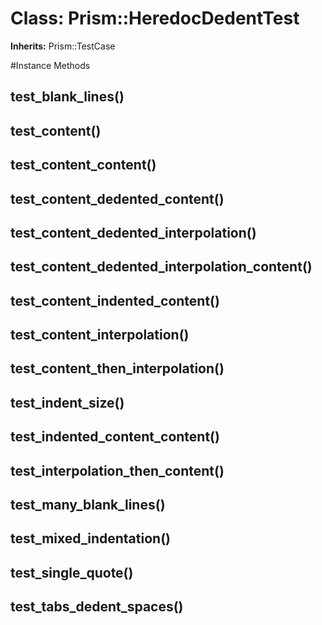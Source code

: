 # Class: Prism::HeredocDedentTest
**Inherits:** Prism::TestCase
    




#Instance Methods
## test_blank_lines() [](#method-i-test_blank_lines)

## test_content() [](#method-i-test_content)

## test_content_content() [](#method-i-test_content_content)

## test_content_dedented_content() [](#method-i-test_content_dedented_content)

## test_content_dedented_interpolation() [](#method-i-test_content_dedented_interpolation)

## test_content_dedented_interpolation_content() [](#method-i-test_content_dedented_interpolation_content)

## test_content_indented_content() [](#method-i-test_content_indented_content)

## test_content_interpolation() [](#method-i-test_content_interpolation)

## test_content_then_interpolation() [](#method-i-test_content_then_interpolation)

## test_indent_size() [](#method-i-test_indent_size)

## test_indented_content_content() [](#method-i-test_indented_content_content)

## test_interpolation_then_content() [](#method-i-test_interpolation_then_content)

## test_many_blank_lines() [](#method-i-test_many_blank_lines)

## test_mixed_indentation() [](#method-i-test_mixed_indentation)

## test_single_quote() [](#method-i-test_single_quote)

## test_tabs_dedent_spaces() [](#method-i-test_tabs_dedent_spaces)

